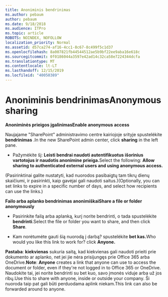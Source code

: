 ```yaml
---
title: Anoniminis bendrinimas
ms.author: pebaum
author: pebaum
ms.date: 9/18/2018
ms.audience: ITPro
ms.topic: article
ROBOTS: NOINDEX, NOFOLLOW
localization_priority: Normal
ms.assetid: d57ca274-af16-4cc1-8c67-8c499f5c1d37
ms.openlocfilehash: 8a007821fb44544512ae5b9bf22ee9aba16e618c
ms.sourcegitcommit: 0f0186044a3597e42ad14c32ca58e7224344dcfa
ms.translationtype: MT
ms.contentlocale: lt-LT
ms.lasthandoff: 12/15/2019
ms.locfileid: "40050389"
---
```

# <a name="anonymous-sharing"></a><span data-ttu-id="869f3-102">Anoniminis bendrinimas</span><span class="sxs-lookup"><span data-stu-id="869f3-102">Anonymous sharing</span></span>

 <span data-ttu-id="869f3-103">**Anoniminės prieigos įgalinimas**</span><span class="sxs-lookup"><span data-stu-id="869f3-103">**Enable anonymous access**</span></span>
  
<span data-ttu-id="869f3-104">Naujajame "SharePoint" administravimo centre kairiojoje srityje spustelėkite **bendrinimas** .</span><span class="sxs-lookup"><span data-stu-id="869f3-104">In the new SharePoint admin center, click **sharing** in the left pane.</span></span> 
  
- <span data-ttu-id="869f3-105">Pažymėkite šį: **Leisti bendrai naudoti autentifikuotus išorinius vartotojus ir naudotis anonimine prieiga.**</span><span class="sxs-lookup"><span data-stu-id="869f3-105">Select the following: **Allow sharing to authenticated external users and using anonymous access.**</span></span>
  
<span data-ttu-id="869f3-106">(Pasirinktinai galite nustatyti, kad nuorodos pasibaigtų tam tikrų dienų skaičiumi, ir pasirinkti, kaip gavėjai gali naudoti saitus.)</span><span class="sxs-lookup"><span data-stu-id="869f3-106">(Optionally, you can set links to expire in a specific number of days, and select how recipients can use the links.)</span></span>
    
 <span data-ttu-id="869f3-107">**Failo arba aplanko bendrinimas anonimiškai**</span><span class="sxs-lookup"><span data-stu-id="869f3-107">**Share a file or folder anonymously**</span></span>
  
- <span data-ttu-id="869f3-108">Pasirinkite failą arba aplanką, kurį norite bendrinti, o tada spustelėkite **bendrinti**.</span><span class="sxs-lookup"><span data-stu-id="869f3-108">Select the file or folder you want to share, and then click **Share**.</span></span> 
    
- <span data-ttu-id="869f3-109">Kam norėtumėte gauti šią nuorodą į darbą? spustelėkite **bet kas.**</span><span class="sxs-lookup"><span data-stu-id="869f3-109">Who would you like this link to work for? click **Anyone.**</span></span>
  
 <span data-ttu-id="869f3-110">**Pastaba**: **kiekvienas** sukuria saitą, kad kiekvienas gali naudoti prieiti prie dokumento ar aplanko, net jei jie nėra prisijungęs prie Office 365 arba OneDrive.</span><span class="sxs-lookup"><span data-stu-id="869f3-110">**Note**: **Anyone** creates a link that anyone can use to access the document or folder, even if they're not logged in to Office 365 or OneDrive.</span></span> <span data-ttu-id="869f3-111">Naudokite tai, jei norite bendrinti su bet kuo, savo įmonės viduje arba už jos ribų.</span><span class="sxs-lookup"><span data-stu-id="869f3-111">Use this to share with anyone, inside or outside your company.</span></span> <span data-ttu-id="869f3-112">Ši nuoroda taip pat gali būti perduodama aplink niekam.</span><span class="sxs-lookup"><span data-stu-id="869f3-112">This link can also be forwarded around to anyone.</span></span> 
    

